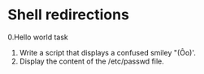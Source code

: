 # Shell redirections
0.Hello world task
1. Write a script that displays a confused smiley "(Ôo)'.
2. Display the content of the /etc/passwd file.
